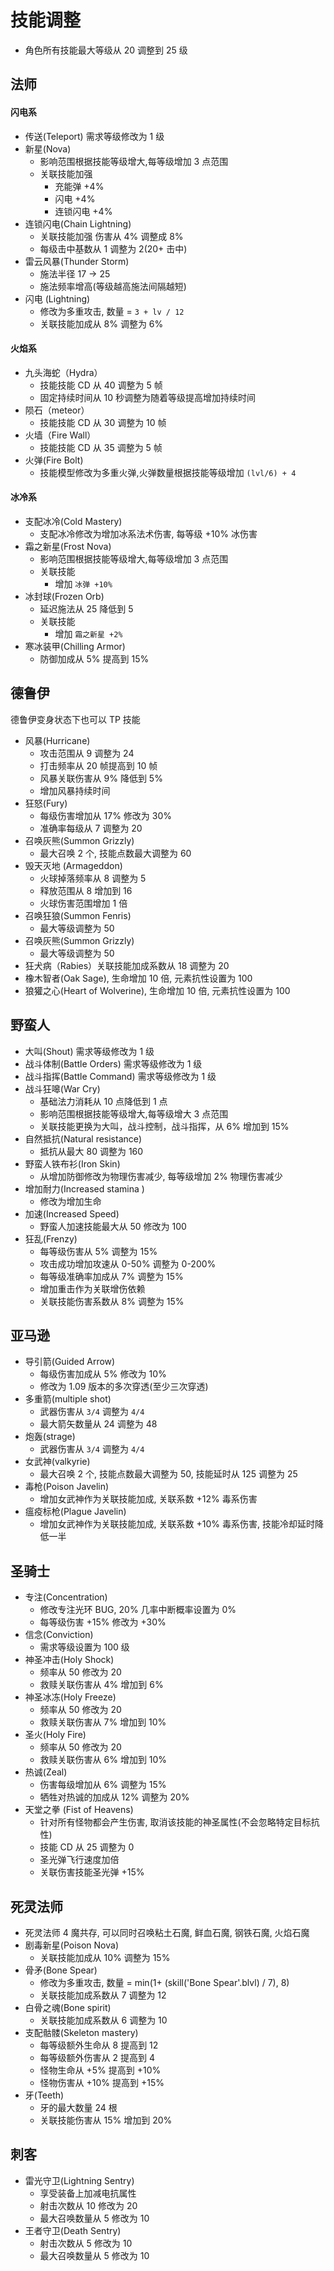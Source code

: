 # 技能调整

- 角色所有技能最大等级从 20 调整到 25 级

## 法师

#### 闪电系

- 传送(Teleport) 需求等级修改为 1 级
- 新星(Nova)
  - 影响范围根据技能等级增大,每等级增加 3 点范围
  - 关联技能加强
    - 充能弹 +4%
    - 闪电 +4%
    - 连锁闪电 +4%
- 连锁闪电(Chain Lightning)
  - 关联技能加强 伤害从 4% 调整成 8%
  - 每级击中基数从 1 调整为 2(20+ 击中)
- 雷云风暴(Thunder Storm)
  - 施法半径 17 -> 25
  - 施法频率增高(等级越高施法间隔越短)
- 闪电 (Lightning)
  - 修改为多重攻击, 数量 = `3 + lv / 12`
  - 关联技能加成从 8% 调整为 6%

#### 火焰系

- 九头海蛇（Hydra）
  - 技能技能 CD 从 40 调整为 5 帧
  - 固定持续时间从 10 秒调整为随着等级提高增加持续时间
- 陨石（meteor）
  - 技能技能 CD 从 30 调整为 10 帧
- 火墙（Fire Wall）
  - 技能技能 CD 从 35 调整为 5 帧
- 火弹(Fire Bolt)
  - 技能模型修改为多重火弹,火弹数量根据技能等级增加 `(lvl/6) + 4`

#### 冰冷系

- 支配冰冷(Cold Mastery)
  - 支配冰冷修改为增加冰系法术伤害, 每等级 +10% 冰伤害
- 霜之新星(Frost Nova)
  - 影响范围根据技能等级增大,每等级增加 3 点范围
  - 关联技能
    - 增加 `冰弹 +10%`
- 冰封球(Frozen Orb)
  - 延迟施法从 25 降低到 5
  - 关联技能
    - 增加 `霜之新星 +2%`
- 寒冰装甲(Chilling Armor)
  - 防御加成从 5% 提高到 15%

## 德鲁伊

德鲁伊变身状态下也可以 TP 技能

- 风暴(Hurricane)
  - 攻击范围从 9 调整为 24
  - 打击频率从 20 帧提高到 10 帧
  - 风暴关联伤害从 9% 降低到 5%
  - 增加风暴持续时间
- 狂怒(Fury)
  - 每级伤害增加从 17% 修改为 30%
  - 准确率每级从 7 调整为 20
- 召唤灰熊(Summon Grizzly)
  - 最大召唤 2 个, 技能点数最大调整为 60
- 毁天灭地 (Armageddon)
  - 火球掉落频率从 8 调整为 5
  - 释放范围从 8 增加到 16
  - 火球伤害范围增加 1 倍
- 召唤狂狼(Summon Fenris)
  - 最大等级调整为 50
- 召唤灰熊(Summon Grizzly)
  - 最大等级调整为 50
- 狂犬病（Rabies）关联技能加成系数从 18 调整为 20
- 橡木智者(Oak Sage), 生命增加 10 倍, 元素抗性设置为 100
- 狼獾之心(Heart of Wolverine), 生命增加 10 倍, 元素抗性设置为 100

## 野蛮人

- 大叫(Shout) 需求等级修改为 1 级
- 战斗体制(Battle Orders) 需求等级修改为 1 级
- 战斗指挥(Battle Command) 需求等级修改为 1 级
- 战斗狂嗥(War Cry)
  - 基础法力消耗从 10 点降低到 1 点
  - 影响范围根据技能等级增大,每等级增大 3 点范围
  - 关联技能更换为大叫，战斗控制，战斗指挥，从 6% 增加到 15%
- 自然抵抗(Natural resistance)
  - 抵抗从最大 80 调整为 160
- 野蛮人铁布衫(Iron Skin)
  - 从增加防御修改为物理伤害减少, 每等级增加 2% 物理伤害减少
- 增加耐力(Increased stamina )
  - 修改为增加生命
- 加速(Increased Speed)
  - 野蛮人加速技能最大从 50 修改为 100
- 狂乱(Frenzy)
  - 每等级伤害从 5% 调整为 15%
  - 攻击成功增加攻速从 0-50% 调整为 0-200%
  - 每等级准确率加成从 7% 调整为 15%
  - 增加重击作为关联增伤依赖
  - 关联技能伤害系数从 8% 调整为 15%

## 亚马逊

- 导引箭(Guided Arrow)
  - 每级伤害加成从 5% 修改为 10%
  - 修改为 1.09 版本的多次穿透(至少三次穿透)
- 多重箭(multiple shot)
  - 武器伤害从 `3/4` 调整为 `4/4`
  - 最大箭矢数量从 24 调整为 48
- 炮轰(strage)
  - 武器伤害从 `3/4` 调整为 `4/4`
- 女武神(valkyrie)
  - 最大召唤 2 个, 技能点数最大调整为 50, 技能延时从 125 调整为 25
- 毒枪(Poison Javelin)
  - 增加女武神作为关联技能加成, 关联系数 +12% 毒系伤害
- 瘟疫标枪(Plague Javelin)
  - 增加女武神作为关联技能加成, 关联系数 +10% 毒系伤害, 技能冷却延时降低一半

## 圣骑士

- 专注(Concentration)
  - 修改专注光环 BUG, 20% 几率中断概率设置为 0%
  - 每等级伤害 +15% 修改为 +30%
- 信念(Conviction)
  - 需求等级设置为 100 级
- 神圣冲击(Holy Shock)
  - 频率从 50 修改为 20
  - 救赎关联伤害从 4% 增加到 6%
- 神圣冰冻(Holy Freeze)
  - 频率从 50 修改为 20
  - 救赎关联伤害从 7% 增加到 10%
- 圣火(Holy Fire)
  - 频率从 50 修改为 20
  - 救赎关联伤害从 6% 增加到 10%
- 热诚(Zeal)
  - 伤害每级增加从 6% 调整为 15%
  - 牺牲对热诚的加成从 12% 调整为 20%
- 天堂之拳 (Fist of Heavens)
  - 针对所有怪物都会产生伤害, 取消该技能的神圣属性(不会忽略特定目标抗性)
  - 技能 CD 从 25 调整为 0
  - 圣光弹飞行速度加倍
  - 关联伤害技能圣光弹 +15%

## 死灵法师

- 死灵法师 4 魔共存, 可以同时召唤粘土石魔, 鲜血石魔, 钢铁石魔, 火焰石魔
- 剧毒新星(Poison Nova)
  - 关联技能加成从 10% 调整为 15%
- 骨矛(Bone Spear)
  - 修改为多重攻击, 数量 = min(1+ (skill('Bone Spear'.blvl) / 7), 8)
  - 关联技能加成系数从 7 调整为 12
- 白骨之魂(Bone spirit)
  - 关联技能加成系数从 6 调整为 10
- 支配骷髅(Skeleton mastery)
  - 每等级额外生命从 8 提高到 12
  - 每等级额外伤害从 2 提高到 4
  - 怪物生命从 +5% 提高到 +10%
  - 怪物伤害从 +10% 提高到 +15%
- 牙(Teeth)
  - 牙的最大数量 24 根
  - 关联技能伤害从 15% 增加到 20%

## 刺客

- 雷光守卫(Lightning Sentry)
  - 享受装备上加减电抗属性
  - 射击次数从 10 修改为 20
  - 最大召唤数量从 5 修改为 10
- 王者守卫(Death Sentry)
  - 射击次数从 5 修改为 10
  - 最大召唤数量从 5 修改为 10
